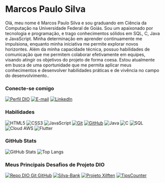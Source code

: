 # Marcos Paulo Silva

Olá, meu nome é Marcos Paulo Silva e sou graduando em Ciência da
Computação na Universidade Federal de Goiás.
Sou um apaixonado por  tecnologia e programação, e trago
conhecimentos sólidos em SQL, C, Java e JavaScript.
Minha determinação em aprender continuamente me impulsiona,
enquanto minha iniciativa me permite explorar novos horizontes.
Além da minha capacidade técnica, possuo habilidades de comunicação
que me permitem colaborar efetivamente em equipes,
visando atingir os objetivos do projeto de forma coesa.
Estou atualmente em busca de uma oportunidade que me permita aplicar
meus conhecimentos e desenvolver habilidades práticas e de vivência
no campo do desenvolvimento..

### Conecte-se comigo
[![Perfil DIO](https://img.shields.io/badge/-Meu%20Perfil%20na%20DIO-30A3DC?style=for-the-badge)](https://web.dio.me/users/smpmarcospaulo/)
[![E-mail](https://img.shields.io/badge/-Email-000?style=for-the-badge&logo=microsoft-outlook&logoColor=E94D5F)](mailto:smpmarcospaulo@icloud.com)
[![LinkedIn](https://img.shields.io/badge/-LinkedIn-000?style=for-the-badge&logo=linkedin&logoColor=30A3DC)](https://www.linkedin.com/in/souomarcos/)


### Habilidades
![HTML5](https://img.shields.io/badge/HTML-000?style=for-the-badge&logo=html5&logoColor=30A3DC)
![CSS3](https://img.shields.io/badge/CSS3-000?style=for-the-badge&logo=css3&logoColor=E94D5F)
![JavaScript](https://img.shields.io/badge/JavaScript-000?style=for-the-badge&logo=javascript&logoColor=30A3DC)
[![Git](https://img.shields.io/badge/Git-000?style=for-the-badge&logo=git&logoColor=E94D5F)](https://git-scm.com/doc) 
[![GitHub](https://img.shields.io/badge/GitHub-000?style=for-the-badge&logo=github&logoColor=30A3DC)](https://docs.github.com/)
![Java](https://img.shields.io/badge/Java-Java?style=for-the-badge&logo=Java&labelColor=0&color=000000
)
![C](https://img.shields.io/badge/C-C?style=for-the-badge&color=000000
)
![SQL](https://img.shields.io/badge/SQL-SQL?style=for-the-badge&logo=SQL&color=000000
)
![Cloud AWS](https://img.shields.io/badge/AWS-aws?style=for-the-badge&logo=Amazon&color=000000
)
![Flutter](https://img.shields.io/badge/Flutter-flutter?style=for-the-badge&logo=Flutter&color=000000
)
### GitHub Stats
![GitHub Stats](https://github-readme-stats.vercel.app/api?username=souomarcos&theme=transparent&bg_color=000&border_color=30A3DC&show_icons=true&icon_color=30A3DC&title_color=E94D5F&text_color=FFF)
![Top Langs](https://github-readme-stats-git-masterrstaa-rickstaa.vercel.app/api/top-langs/?username=souomarcos&layout=compact&bg_color=000&border_color=30A3DC&title_color=E94D5F&text_color=FFF)

### Meus Principais Desafios de Projeto DIO
[![Repo DIO Git GitHub](https://github-readme-stats.vercel.app/api/pin/?username=souomarcos&repo=dio-lab-open-source&bg_color=000&border_color=30A3DC&show_icons=true&icon_color=30A3DC&title_color=E94D5F&text_color=FFF)](https://github.com/souomarcos/dio-lab-open-source)
[![Silva-Bank](https://github-readme-stats.vercel.app/api/pin/?username=souomarcos&repo=Silva-Bank&bg_color=000&border_color=30A3DC&show_icons=true&icon_color=30A3DC&title_color=E94D5F&text_color=FFF)](https://github.com/souomarcos/Silva-Bank)
[![Projeto Xilften](https://github-readme-stats.vercel.app/api/pin/?username=souomarcos&repo=Projeto-Java-Alura-Xilften&bg_color=000&border_color=30A3DC&show_icons=true&icon_color=30A3DC&title_color=E94D5F&text_color=FFF)](https://github.com/souomarcos/Projeto-Java-Alura-Xilften)
[![TipsCounter](https://github-readme-stats.vercel.app/api/pin/?username=souomarcos&repo=tipscounter&bg_color=000&border_color=30A3DC&show_icons=true&icon_color=30A3DC&title_color=E94D5F&text_color=FFF)](https://souomarcos.github.io/tipscounter/)